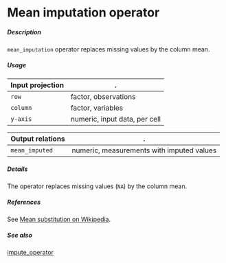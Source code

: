 # Mean imputation operator

##### Description

`mean_imputation` operator replaces missing values by the column mean.

##### Usage

Input projection|.
---|---
`row`        | factor, observations 
`column`     | factor, variables 
`y-axis`     | numeric, input data, per cell 

Output relations|.
---|---
`mean_imputed`        | numeric, measurements with imputed values

##### Details

The operator replaces missing values (`NA`) by the column mean.

##### References

See [Mean substitution on Wikipedia](https://en.wikipedia.org/wiki/Imputation_(statistics)#Mean_substitution).

##### See also

[impute_operator](https://github.com/tercen/impute_operator)
